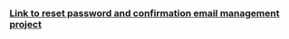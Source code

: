 ### [Link to reset password and confirmation email management project](https://github.com/Giorey01/enigma-gioco-backend-) 
